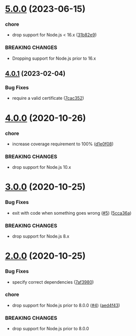 # [5.0.0](https://github.com/Trott/clockdrift.js/compare/v4.0.1...v5.0.0) (2023-06-15)


### chore

* drop support for Node.js < 16.x ([31b82e9](https://github.com/Trott/clockdrift.js/commit/31b82e998d6dac5f7ee4e4bfcce01eac1c24a305))


### BREAKING CHANGES

* Dropping support for Node.js prior to 16.x

## [4.0.1](https://github.com/Trott/clockdrift.js/compare/v4.0.0...v4.0.1) (2023-02-04)


### Bug Fixes

* require a valid certificate ([7cac352](https://github.com/Trott/clockdrift.js/commit/7cac3521c06da0cad74dffb71ceae3f9b9055ff0))

# [4.0.0](https://github.com/Trott/clockdrift.js/compare/v3.0.0...v4.0.0) (2020-10-26)


### chore

* increase coverage requirement to 100% ([d1e0f08](https://github.com/Trott/clockdrift.js/commit/d1e0f0810e78def1043c1faf221abcdd7513ae0a))


### BREAKING CHANGES

* drop support for Node.js 10.x

# [3.0.0](https://github.com/Trott/clockdrift.js/compare/v2.0.0...v3.0.0) (2020-10-25)


### Bug Fixes

* exit with code when something goes wrong ([#5](https://github.com/Trott/clockdrift.js/issues/5)) ([5cca36a](https://github.com/Trott/clockdrift.js/commit/5cca36a3341926963657a0ac4ebc101f0211cc3c))


### BREAKING CHANGES

* drop support for Node.js 8.x

# [2.0.0](https://github.com/Trott/clockdrift.js/compare/v1.0.0...v2.0.0) (2020-10-25)


### Bug Fixes

* specify correct dependencies ([7af3980](https://github.com/Trott/clockdrift.js/commit/7af3980b567fd338d5939a27d37bc38aa7bfd340))


### chore

* drop support for Node.js prior to 8.0.0 ([#4](https://github.com/Trott/clockdrift.js/issues/4)) ([aed4f43](https://github.com/Trott/clockdrift.js/commit/aed4f43222b8c56c2c1bc1c3bfa9328ca074a2de))


### BREAKING CHANGES

* drop support for Node.js prior to 8.0.0

